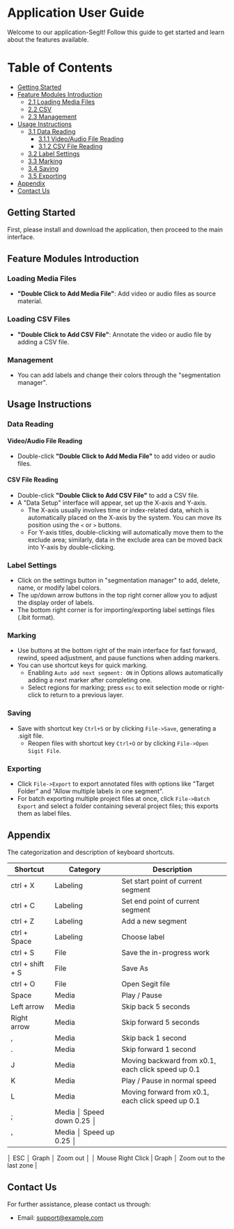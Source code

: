 # Application User Guide

Welcome to our application-SegIt! Follow this guide to get started and learn about the features available.

# Table of Contents

- [Getting Started](#getting-started)
- [Feature Modules Introduction](#feature-modules-introduction)
    - [2.1 Loading Media Files](#loading-media-files)
    - [2.2 CSV](loading-csv-files)
    - [2.3 Management](#management)
- [Usage Instructions](#usage-instructions)
    - [3.1 Data Reading](#data-reading)
        - [3.1.1 Video/Audio File Reading](#videoaudio-file-reading)
        - [3.1.2 CSV File Reading](#csv-file-reading)
    - [3.2 Label Settings](#label-settings)
    - [3.3 Marking](#marking)
    - [3.4 Saving](#saving)
    - [3.5 Exporting](#exporting)
- [Appendix](#appendix)
- [Contact Us](#contact-us)

## Getting Started

First, please install and download the application, then proceed to the main interface.

## Feature Modules Introduction

### Loading Media Files

- **"Double Click to Add Media File"**: Add video or audio files as source material.

### Loading CSV Files

- **"Double Click to Add CSV File"**: Annotate the video or audio file by adding a CSV file.

### Management

- You can add labels and change their colors through the "segmentation manager".

## Usage Instructions

### Data Reading

#### Video/Audio File Reading

- Double-click **"Double Click to Add Media File"** to add video or audio files.

#### CSV File Reading

- Double-click **"Double Click to Add CSV File"** to add a CSV file.
- A "Data Setup" interface will appear, set up the X-axis and Y-axis.
    - The X-axis usually involves time or index-related data, which is automatically placed on the X-axis by the system. You can move its position using the `<` or `>` buttons.
    - For Y-axis titles, double-clicking will automatically move them to the exclude area; similarly, data in the exclude area can be moved back into Y-axis by double-clicking.

### Label Settings

- Click on the settings button in "segmentation manager" to add, delete, name, or modify label colors.
- The up/down arrow buttons in the top right corner allow you to adjust the display order of labels.
- The bottom right corner is for importing/exporting label settings files (.lbit format).

### Marking 

- Use buttons at the bottom right of the main interface for fast forward, rewind, speed adjustment, and pause functions when adding markers.
- You can use shortcut keys for quick marking.
    - Enabling `Auto add next segment: ON` in Options allows automatically adding a next marker after completing one.
    - Select regions for marking; press `esc` to exit selection mode or right-click to return to a previous layer.

### Saving 

- Save with shortcut key `Ctrl+S` or by clicking `File->Save`, generating a .sigit file.
    - Reopen files with shortcut key `Ctrl+O` or by clicking `File->Open Sigit File`.

### Exporting 

- Click `File->Export` to export annotated files with options like "Target Folder” and “Allow multiple labels in one segment".
- For batch exporting multiple project files at once, click `File->Batch Export` and select a folder containing several project files; this exports them as label files.

## Appendix
The categorization and description of keyboard shortcuts.

| Shortcut        | Category | Description                        |
|-----------------|----------|------------------------------------|
| ctrl + X        | Labeling | Set start point of current segment |
| ctrl + C        | Labeling | Set end point of current segment   |
| ctrl + Z        | Labeling | Add a new segment                  |
| ctrl + Space    | Labeling | Choose label                       |
| ctrl + S        | File     | Save the in-progress work          |
| ctrl + shift + S| File     | Save As                            |
| ctrl + O        | File     | Open Segit file                    |
| Space           | Media    | Play / Pause                       |
| Left arrow      | Media    | Skip back 5 seconds                |
| Right arrow     | Media    | Skip forward 5 seconds             |
| ,               | Media    | Skip back 1 second                 |
| .               | Media    | Skip forward 1 second              |
| J               | Media    | Moving backward from x0.1, each click speed up 0.1|
| K               | Media    | Play / Pause in normal speed       |
| L               | Media    | Moving forward from x0.1, each click speed up 0.1|
| ;               | Media    │ Speed down 0.25                    │
| '               | Media    │ Speed up 0.25                      │
│ ESC              │ Graph    │ Zoom out                          │
│ Mouse Right Click | Graph   │ Zoom out to the last zone         |


## Contact Us

For further assistance, please contact us through:

- Email: support@example.com
